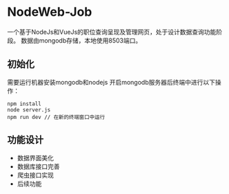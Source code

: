 # NodeWeb-Job
一个基于NodeJs和VueJs的职位查询呈现及管理网页，处于设计数据查询功能阶段。
数据由mongodb存储，本地使用8503端口。
## 初始化
需要运行机器安装mongodb和nodejs
开启mongodb服务器后终端中进行以下操作：
```
npm install
node server.js
npm run dev // 在新的终端窗口中运行
```
## 功能设计
- 数据界面美化
- 数据库接口完善
- 爬虫接口实现
- 后续功能
